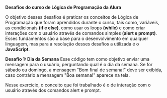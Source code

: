 **Desafios do curso de Lógica de Programação da Alura**

O objetivo desses desafios é praticar os conceitos de Lógica de Programação que foram aprendidos durante o curso, tais como, variáveis, as condicionais **(if e else)**, como usar os loops **(while)** e como criar interações com o usuário através de comandos simples **(alert e prompt)**. Esses fundamentos são a base para o desenvolvimento em qualquer linguagem, mas para a resolução desses desafios a utilizada é o **JavaScript**. 

**Desafio 1: Dia da Semana**
Esse código tem como objetivo enviar uma mensagem para o usuário, perguntando qual é o dia da semana. Se for sábado ou domingo, a mensagem "Bom final de semana!" deve ser exibida, caso contrário a mensagem "Boa semana!" aparece na tela.

Nesse exercício, o conceito que foi trabalhado é o de interação com o usuário através dos comandos alert e prompt.
